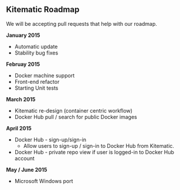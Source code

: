 ## Kitematic Roadmap

We will be accepting pull requests that help with our roadmap.

**January 2015**

* Automatic update
* Stability bug fixes

**Februay 2015**

* Docker machine support
* Front-end refactor
* Starting Unit tests

**March 2015**

* Kitematic re-design (container centric workflow)
* Docker Hub pull / search for public Docker images

**April 2015**

* Docker Hub - sign-up/sign-in
	* Allow users to sign-up / sign-in to Docker Hub from Kitematic.
* Docker Hub - private repo view if user is logged-in to Docker Hub account

**May / June 2015**

* Microsoft Windows port
